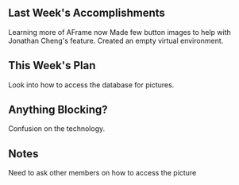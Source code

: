 ## Last Week's Accomplishments

Learning more of AFrame now 
Made few button images to help with Jonathan Cheng's feature.
Created an empty virtual environment.

## This Week's Plan

Look into how to access the database for pictures.


## Anything Blocking?

Confusion on the technology.

## Notes

Need to ask other members on how to access the picture